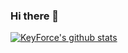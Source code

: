 ### Hi there 👋

<!--
**KeyForce/KeyForce** is a ✨ _special_ ✨ repository because its `README.md` (this file) appears on your GitHub profile.

Here are some ideas to get you started:

- 🔭 I’m currently working on ...
- 🌱 I’m currently learning ...
- 👯 I’m looking to collaborate on ...
- 🤔 I’m looking for help with ...
- 💬 Ask me about ...
- 📫 How to reach me: ...
- 😄 Pronouns: ...
- ⚡ Fun fact: ...
-->
[![KeyForce's github stats](https://github-readme-stats.vercel.app/api?username=KeyForce)](https://github.com/anuraghazra/github-readme-stats)
